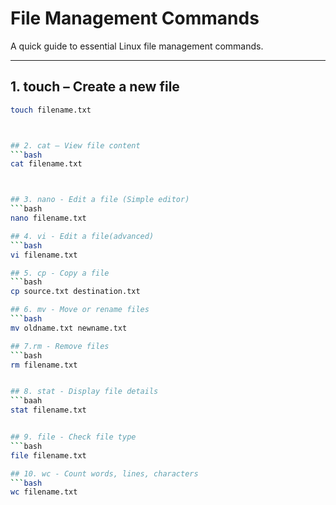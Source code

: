 # File Management Commands

A quick guide to essential Linux file management commands.

---

## 1. touch – Create a new file
```bash
touch filename.txt



## 2. cat – View file content
```bash
cat filename.txt



## 3. nano - Edit a file (Simple editor)
```bash
nano filename.txt

## 4. vi - Edit a file(advanced)
```bash
vi filename.txt

## 5. cp - Copy a file 
```bash 
cp source.txt destination.txt

## 6. mv - Move or rename files
```bash 
mv oldname.txt newname.txt

## 7.rm - Remove files
```bash
rm filename.txt


## 8. stat - Display file details
```baah
stat filename.txt


## 9. file - Check file type
```bash
file filename.txt

## 10. wc - Count words, lines, characters
```bash
wc filename.txt



